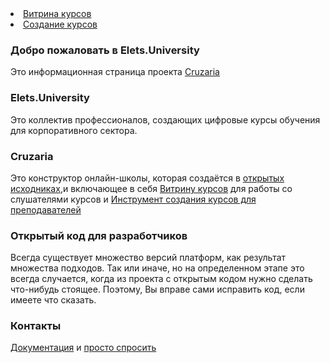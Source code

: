 <div id="header">
        <nav>
          <li class="fork"><a href="http://54.202.22.177">Витрина курсов</a></li>
          <li class="downloads"><a href="http://54.202.22.177:18010">Создание курсов</a></li>
        </nav>
      </div>

### Добро пожаловать в Elets.University
Это информационная страница проекта [Cruzaria](https://cruzaria.github.com/)

### Elets.University
Это коллектив профессионалов, создающих цифровые курсы обучения для корпоративного сектора.

### Cruzaria
Это конструктор онлайн-школы, которая создаётся в [открытых исходниках](https://github.com/cruzaria/DMRP),и включающее в себя [Витрину курсов](http://54.202.22.177/) для работы со слушателями курсов и [Инструмент создания курсов для преподавателей](http://54.202.22.177:18010)

### Открытый код для разработчиков
Всегда существует множество версий платформ, как результат множества подходов. Так или иначе, но на определенном этапе это всегда случается, когда из проекта с открытым кодом нужно сделать что-нибудь стоящее. Поэтому, Вы вправе сами исправить код, если имеете что сказать.

### Контакты
  [Документация](https://edx.readthedocs.io/projects/open-edx-building-and-running-a-course/en/open-release-ficus.master/getting_started/get_started.html) и [просто спросить](https://https://github.com/VladimirAndropov)
